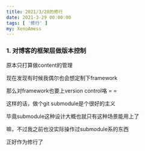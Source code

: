 ```yaml
---
title: 2021/3/28的修行
date: 2021-3-29 00:00:00
tags: [ '修行' ]
my: XenoAmess
---
```


### 1. 对博客的框架层做版本控制

原本只打算做content的管理

现在发现有时候我偶尔也会想定制下framework

那么对framework也要上version control咯 = =

这样的话，做个git submodule是个很好的主义

毕竟submodule这种设计大概也就只有这种场景能用上了

嘛，不过我之前也没实际操作过submodule系的东西

正好作为修行了
